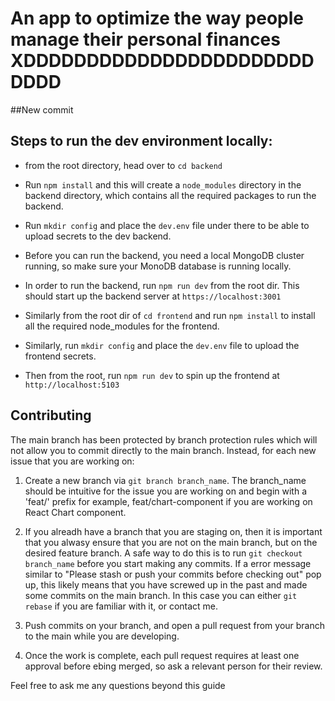# An app to optimize the way people manage their personal finances XDDDDDDDDDDDDDDDDDDDDDDDDDDD
##New commit
## Steps to run the dev environment locally:

- from the root directory, head over to `cd backend`
- Run `npm install` and this will create a `node_modules` directory in the backend directory, which contains all the required packages to run the backend.

- Run `mkdir config` and place the `dev.env` file under there to be able to upload secrets to the dev backend.
- Before you can run the backend, you need a local MongoDB cluster running, so make sure your MonoDB database is running locally.

- In order to run the backend, run `npm run dev` from the root dir. This should start up the backend server at `https://localhost:3001`

- Similarly from the root dir of `cd frontend` and run `npm install` to install all the required node_modules for the frontend.

- Similarly, run `mkdir config` and place the `dev.env` file to upload the frontend secrets.

- Then from the root, run `npm run dev` to spin up the frontend at `http://localhost:5103`

## Contributing

The main branch has been protected by branch protection rules which will not allow you to commit directly to the main branch. Instead, for each new issue that you are working on:

1. Create a new branch via `git branch branch_name`. The branch_name should be intuitive for the issue you are working on and begin with a 'feat/' prefix for example, feat/chart-component if you are working on React Chart component.

2. If you alreadh have a branch that you are staging on, then it is important that you alwasy ensure that you are not on the main branch, but on the desired feature branch. A safe way to do this is to run `git checkout branch_name` before you start making any commits. If a error message similar to "Please stash or push your commits before checking out" pop up, this likely means that you have screwed up in the past and made some commits on the main branch. In this case you can either `git rebase` if you are familiar with it, or contact me.

3. Push commits on your branch, and open a pull request from your branch to the main while you are developing.

4. Once the work is complete, each pull request requires at least one approval before ebing merged, so ask a relevant person for their review.

Feel free to ask me any questions beyond this guide
